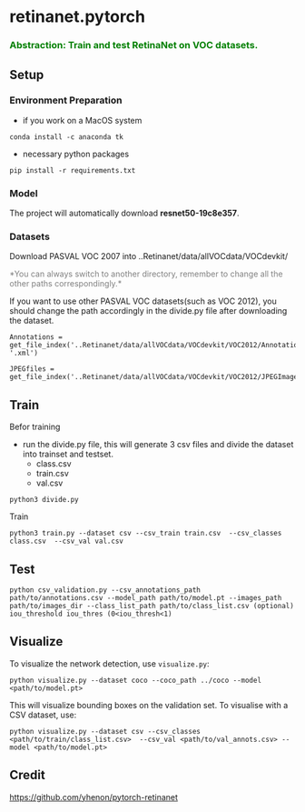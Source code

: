 # retinanet.pytorch
<h3>
<strong>
<font color="green"> 
Abstraction: Train and test  RetinaNet on VOC datasets.
</font>
</strong>
</h3>

## Setup
### Environment Preparation
- if you work on a MacOS system
```
conda install -c anaconda tk
```
- necessary python packages
```
pip install -r requirements.txt
```
### Model
The project will automatically download **resnet50-19c8e357**.
### Datasets
Download PASVAL VOC 2007 into ..Retinanet/data/allVOCdata/VOCdevkit/

<font color="grey">
*You can always switch to another directory, remember to change all the other paths correspondingly.*
</font>

If you want to use other PASVAL VOC datasets(such as VOC 2012), you should change the path accordingly in the divide.py file after downloading the dataset.
```
Annotations = get_file_index('..Retinanet/data/allVOCdata/VOCdevkit/VOC2012/Annotations', '.xml')
```
```
JPEGfiles = get_file_index('..Retinanet/data/allVOCdata/VOCdevkit/VOC2012/JPEGImages','.jpg')  
```
## Train
Befor training
- run the divide.py file, this will generate 3 csv files and divide the dataset into trainset and testset.
    - class.csv
    - train.csv
    - val.csv
```
python3 divide.py
```
Train
```
python3 train.py --dataset csv --csv_train train.csv  --csv_classes class.csv  --csv_val val.csv
```
## Test
```
python csv_validation.py --csv_annotations_path path/to/annotations.csv --model_path path/to/model.pt --images_path path/to/images_dir --class_list_path path/to/class_list.csv (optional) iou_threshold iou_thres (0<iou_thresh<1)
```
## Visualize

To visualize the network detection, use `visualize.py`:

```
python visualize.py --dataset coco --coco_path ../coco --model <path/to/model.pt>
```
This will visualize bounding boxes on the validation set. To visualise with a CSV dataset, use:

```
python visualize.py --dataset csv --csv_classes <path/to/train/class_list.csv>  --csv_val <path/to/val_annots.csv> --model <path/to/model.pt>
```



## Credit
https://github.com/yhenon/pytorch-retinanet
